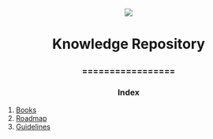 <h1 align="center">
<img src="https://img.shields.io/static/v1?label=KNOWLEDGE%20PREPOSITORY%20BY&message=MAYCON%20BATESTIN&color=7159c1&style=flat-square&logo=ghost"/>



<h1> <p align="center"> Knowledge Repository  </p> </h1>
<h3> <p align="center"> ================= </p> </h3>

<h3> <p align="center"> Index  </p>  </h3>

<p>
<ol >
 <li> <a align="center"  href="https://github.com/batestin1/Knowledge-Repository-/tree/main/books"> Books </a> </li>
 <li> <a align="center"  href="https://github.com/batestin1/Knowledge-Repository-/tree/main/roadmap"> Roadmap </a> </li>
 <li> <a align="center"  href="https://github.com/batestin1/Knowledge-Repository-/tree/main/guidelines"> Guidelines </a> </li>
 </ol>
</p>

